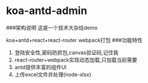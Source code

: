 # koa-antd-admin
###架构说明
这是一个技术大杂烩demo

koa+antd+react+react-router
webpack打包
###功能特性
1. 登陆安全性,密码防抓包,canvas验证码,记住我
2. react-router+webpack实现动态加载,只加载当前需要
3. antd提供丰富的组件UI
4. 上传excel文件并处理(node-xlsx)
